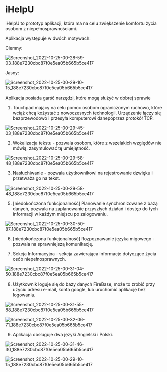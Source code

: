 # iHelpU
iHelpU to prototyp aplikacji, która ma na celu zwiększenie komfortu życia osobom z niepełnosprawnościami.

Aplikacja występuje w dwóch motywach:

Ciemny:

![Screenshot_2022-10-25-00-28-59-03_188e7230cbc87f0e5ea05b665b5ce417](https://user-images.githubusercontent.com/116317390/197642667-ae0248b7-81f0-4354-ac9c-d8cf6cf92156.jpg)


Jasny:

![Screenshot_2022-10-25-00-29-10-15_188e7230cbc87f0e5ea05b665b5ce417](https://user-images.githubusercontent.com/116317390/197642761-268f92f9-b035-4bff-b420-5ee06eee1c0d.jpg)


Aplikacja posiada garść narzędzi, które mogą służyć w dobrej sprawie


1. Touchpad mający na celu pomoc osobom ograniczonym ruchowo, które wciąż chcą kożystać z nowoczesnych technologii.
Urządzenie łączy się bezprzewodowo i przesyła komputerowi danepoprzez protokół TCP.

![Screenshot_2022-10-25-00-29-45-03_188e7230cbc87f0e5ea05b665b5ce417](https://user-images.githubusercontent.com/116317390/197643049-b83a1282-ff75-4208-ac73-1766b379f8a7.jpg)


2. Wokalizacja tekstu - pozwala osobom, które z wszelakich względów nie mówią, zasymulować tę umiejętność.

![Screenshot_2022-10-25-00-29-58-48_188e7230cbc87f0e5ea05b665b5ce417](https://user-images.githubusercontent.com/116317390/197643164-28f0d399-89ce-4a46-a020-20b8623a880c.jpg)


3. Nasłuchiwanie - pozwala użytkownikowi na rejestrowanie dźwięku i przetważa go na tekst.

![Screenshot_2022-10-25-00-29-58-48_188e7230cbc87f0e5ea05b665b5ce417](https://user-images.githubusercontent.com/116317390/197643284-0f9bfa57-5c0a-4a58-a4d1-c8cfac4487a7.jpg)


5. [niedokończona funkcjonalność] Planowanie synchronizowane z bazą danych, pozwala na zaplanowanie przyszłych działań i dostęp do tych informacji w każdym miejscu po zalogowaniu.

![Screenshot_2022-10-25-00-30-50-87_188e7230cbc87f0e5ea05b665b5ce417](https://user-images.githubusercontent.com/116317390/197643399-6f99423f-41ea-4f59-ae78-5717a9a6a4d2.jpg)


6. [niedokończona funkcjonalność] Rozpoznawanie języka migowego - pozwala na sprawniejszą komunikację.


7. Sekcja Informacyjna - sekcja zawierająca informacje dotyczące życia osób niepełnosprawnych.

![Screenshot_2022-10-25-00-31-04-50_188e7230cbc87f0e5ea05b665b5ce417](https://user-images.githubusercontent.com/116317390/197643729-e96f9241-1592-46ee-a9be-31fb5b1f0fe0.jpg)


8. Użytkownik loguje się do bazy danych FireBase, może to zrobić przy użyciu adresu e-mail, konta google, lub uruchomić aplikację bez logowania.

![Screenshot_2022-10-25-00-31-55-88_188e7230cbc87f0e5ea05b665b5ce417](https://user-images.githubusercontent.com/116317390/197643829-d3c011f8-a074-4163-9a3a-9786c81117eb.jpg)


![Screenshot_2022-10-25-00-32-06-71_188e7230cbc87f0e5ea05b665b5ce417](https://user-images.githubusercontent.com/116317390/197643840-a659a704-60e1-42db-a364-22c566008b10.jpg)


9. Aplikacja obsługuje dwa języki Angielski i Polski.

![Screenshot_2022-10-25-00-31-46-30_188e7230cbc87f0e5ea05b665b5ce417](https://user-images.githubusercontent.com/116317390/197643934-8b628c09-03ab-4ef6-9902-10d28d692428.jpg)


![Screenshot_2022-10-25-00-29-10-15_188e7230cbc87f0e5ea05b665b5ce417](https://user-images.githubusercontent.com/116317390/197643954-59a1fc2a-f88a-4c4d-a700-30b00f85004e.jpg)
